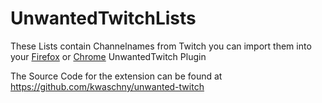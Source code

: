 # UnwantedTwitchLists
These Lists contain Channelnames from Twitch you can import them into your
[Firefox](https://addons.mozilla.org/de/firefox/addon/unwanted-twitch/) or 
[Chrome](https://chrome.google.com/webstore/detail/unwanted-twitch/egbpddkgpjmliolmpjenjomflclekjld)
UnwantedTwitch Plugin

The Source Code for the extension can be found at https://github.com/kwaschny/unwanted-twitch

